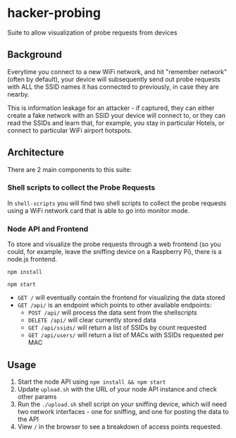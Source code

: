 # hacker-probing

Suite to allow visualization of probe requests from devices

## Background

Everytime you connect to a new WiFi network, and hit "remember network" (often by default), your device will subsequently send out probe requests with ALL the SSID names it has connected to previously, in case they are nearby.

This is information leakage for an attacker - if captured, they can either create a fake network with an SSID your device will connect to, or they can read the SSIDs and learn that, for example, you stay in particular Hotels, or connect to particular WiFi airport hotspots.

## Architecture

There are 2 main components to this suite:

### Shell scripts to collect the Probe Requests

In `shell-scripts` you will find two shell scripts to collect the probe requests using a WiFi network card that is able to go into monitor mode.

### Node API and Frontend

To store and visualize the probe requests through a web frontend (so you could, for example, leave the sniffing device on a Raspberry Pi), there is a node.js frontend.

`npm install`

`npm start`

* `GET /` will eventually contain the frontend for visualizing the data stored
* `GET /api/` is an endpoint which points to other available endpoints:
  * `POST /api/` will process the data sent from the shellscripts
  * `DELETE /api/` will clear currently stored data
  * `GET /api/ssids/` will return a list of SSIDs by count requested
  * `GET /api/users/` will return a list of MACs with SSIDs requested per MAC

## Usage

1. Start the node API using `npm install && npm start`
2. Update `upload.sh` with the URL of your node API instance and check other params
3. Run the `./upload.sh` shell script on your sniffing device, which will need two network interfaces - one for sniffing, and one for posting the data to the API
4. View `/` in the browser to see a breakdown of access points requested.
